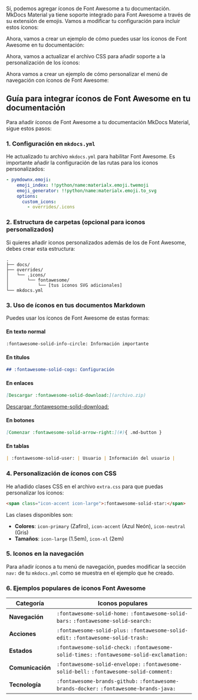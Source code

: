 Sí, podemos agregar íconos de Font Awesome a tu documentación. MkDocs Material ya tiene soporte integrado para Font Awesome a través de su extensión de emojis. Vamos a modificar tu configuración para incluir estos íconos:

Ahora, vamos a crear un ejemplo de cómo puedes usar los íconos de Font Awesome en tu documentación:



Ahora, vamos a actualizar el archivo CSS para añadir soporte a la personalización de los íconos:





Ahora vamos a crear un ejemplo de cómo personalizar el menú de navegación con íconos de Font Awesome:





## Guía para integrar íconos de Font Awesome en tu documentación

Para añadir íconos de Font Awesome a tu documentación MkDocs Material, sigue estos pasos:

### 1. Configuración en `mkdocs.yml`

He actualizado tu archivo `mkdocs.yml` para habilitar Font Awesome. Es importante añadir la configuración de las rutas para los iconos personalizados:

```yaml
- pymdownx.emoji:
    emoji_index: !!python/name:materialx.emoji.twemoji
    emoji_generator: !!python/name:materialx.emoji.to_svg
    options:
      custom_icons:
        - overrides/.icons
```

### 2. Estructura de carpetas (opcional para iconos personalizados)

Si quieres añadir iconos personalizados además de los de Font Awesome, debes crear esta estructura:

```
.
├── docs/
├── overrides/
│   └── .icons/
│       └── fontawesome/
│           └── [tus iconos SVG adicionales]
└── mkdocs.yml
```

### 3. Uso de íconos en tus documentos Markdown

Puedes usar los íconos de Font Awesome de estas formas:

#### En texto normal
```markdown
:fontawesome-solid-info-circle: Información importante
```

#### En títulos
```markdown
## :fontawesome-solid-cogs: Configuración
```

#### En enlaces
```markdown
[Descargar :fontawesome-solid-download:](archivo.zip)
```

[Descargar :fontawesome-solid-download:](archivo.zip)

#### En botones
```markdown
[Comenzar :fontawesome-solid-arrow-right:](#){ .md-button }
```

#### En tablas
```markdown
| :fontawesome-solid-user: | Usuario | Información del usuario |
```

### 4. Personalización de íconos con CSS

He añadido clases CSS en el archivo `extra.css` para que puedas personalizar los íconos:

```markdown
<span class="icon-accent icon-large">:fontawesome-solid-star:</span>
```

Las clases disponibles son:
- **Colores**: `icon-primary` (Zafiro), `icon-accent` (Azul Neón), `icon-neutral` (Gris)
- **Tamaños**: `icon-large` (1.5em), `icon-xl` (2em)

### 5. Iconos en la navegación

Para añadir íconos a tu menú de navegación, puedes modificar la sección `nav:` de tu `mkdocs.yml` como se muestra en el ejemplo que he creado.

### 6. Ejemplos populares de iconos Font Awesome

| Categoría | Iconos populares |
|-----------|------------------|
| **Navegación** | `:fontawesome-solid-home:` `:fontawesome-solid-bars:` `:fontawesome-solid-search:` |
| **Acciones** | `:fontawesome-solid-plus:` `:fontawesome-solid-edit:` `:fontawesome-solid-trash:` |
| **Estados** | `:fontawesome-solid-check:` `:fontawesome-solid-times:` `:fontawesome-solid-exclamation:` |
| **Comunicación** | `:fontawesome-solid-envelope:` `:fontawesome-solid-bell:` `:fontawesome-solid-comment:` |
| **Tecnología** | `:fontawesome-brands-github:` `:fontawesome-brands-docker:` `:fontawesome-brands-java:` |


